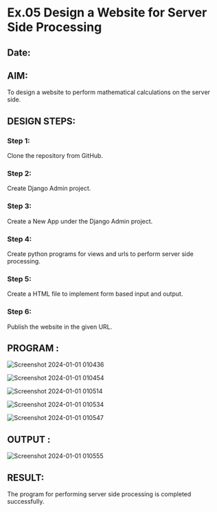 # Ex.05 Design a Website for Server Side Processing
## Date:

## AIM:
To design a website to perform mathematical calculations on the server side.

## DESIGN STEPS:

### Step 1:
Clone the repository from GitHub.

### Step 2:
Create Django Admin project.

### Step 3:
Create a New App under the Django Admin project.

### Step 4:
Create python programs for views and urls to perform server side processing.

### Step 5:
Create a HTML file to implement form based input and output.

### Step 6:
Publish the website in the given URL.

## PROGRAM :

![Screenshot 2024-01-01 010436](https://github.com/VPOOJAASREE/MathServer/assets/155145525/20c15930-0973-481b-9adb-b861417720d7)

![Screenshot 2024-01-01 010454](https://github.com/VPOOJAASREE/MathServer/assets/155145525/1f86fbcd-4dd9-4c7d-b15d-9f9faa99efca)

![Screenshot 2024-01-01 010514](https://github.com/VPOOJAASREE/MathServer/assets/155145525/233d08bb-9f49-4f33-8294-d02d5b58eb13)

![Screenshot 2024-01-01 010534](https://github.com/VPOOJAASREE/MathServer/assets/155145525/8ca5a78a-894e-49dc-8313-7ed4db142518)

![Screenshot 2024-01-01 010547](https://github.com/VPOOJAASREE/MathServer/assets/155145525/e1587854-bf38-4a37-a2ba-ce935745319e)



## OUTPUT :

![Screenshot 2024-01-01 010555](https://github.com/VPOOJAASREE/MathServer/assets/155145525/9b8bc1a9-f754-434d-a56d-c55ae373ee39)





## RESULT:
The program for performing server side processing is completed successfully.
